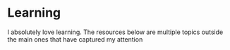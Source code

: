 # Learning
I absolutely love learning. The resources below are multiple topics outside the main ones that have captured my attention
